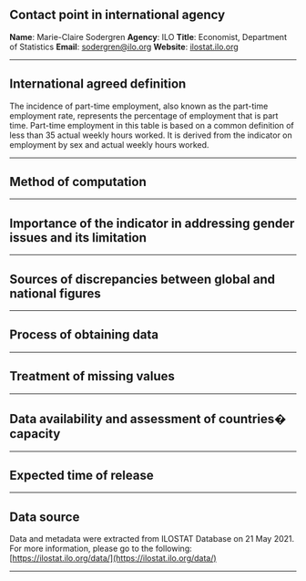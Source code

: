 ## Contact point in international agency

**Name**: Marie-Claire Sodergren
**Agency**: ILO
**Title**: Economist, Department of Statistics
**Email**: [sodergren@ilo.org](mailto:sodergren@ilo.org)
**Website**: [ilostat.ilo.org](https://ilostat.ilo.org/)

---

## International agreed definition

The incidence of part-time employment, also known as the part-time employment rate, represents the percentage of employment that is part time. Part-time employment in this table is based on a common definition of less than 35 actual weekly hours worked. It is derived from the indicator on employment by sex and actual weekly hours worked.

---

## Method of computation

---

## Importance of the indicator in addressing gender issues and its limitation

---

## Sources of discrepancies between global and national figures

---

## Process of obtaining data

---

## Treatment of missing values

---

## Data availability and assessment of countries� capacity

---

## Expected time of release

---

## Data source

Data and metadata were extracted from ILOSTAT Database on 21 May 2021. For more information, please go to the following: [https://ilostat.ilo.org/data/](https://ilostat.ilo.org/data/)

---
